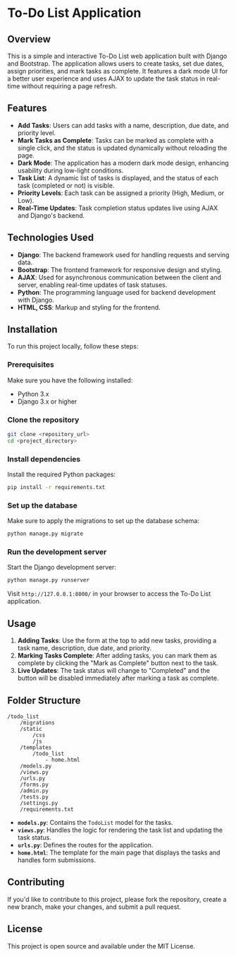 # To-Do List Application

## Overview

This is a simple and interactive To-Do List web application built with Django and Bootstrap. The application allows users to create tasks, set due dates, assign priorities, and mark tasks as complete. It features a dark mode UI for a better user experience and uses AJAX to update the task status in real-time without requiring a page refresh.

## Features

- **Add Tasks**: Users can add tasks with a name, description, due date, and priority level.
- **Mark Tasks as Complete**: Tasks can be marked as complete with a single click, and the status is updated dynamically without reloading the page.
- **Dark Mode**: The application has a modern dark mode design, enhancing usability during low-light conditions.
- **Task List**: A dynamic list of tasks is displayed, and the status of each task (completed or not) is visible.
- **Priority Levels**: Each task can be assigned a priority (High, Medium, or Low).
- **Real-Time Updates**: Task completion status updates live using AJAX and Django's backend.

## Technologies Used

- **Django**: The backend framework used for handling requests and serving data.
- **Bootstrap**: The frontend framework for responsive design and styling.
- **AJAX**: Used for asynchronous communication between the client and server, enabling real-time updates of task statuses.
- **Python**: The programming language used for backend development with Django.
- **HTML, CSS**: Markup and styling for the frontend.

## Installation

To run this project locally, follow these steps:

### Prerequisites
Make sure you have the following installed:
- Python 3.x
- Django 3.x or higher

### Clone the repository

```bash
git clone <repository_url>
cd <project_directory>
```

### Install dependencies

Install the required Python packages:

```bash
pip install -r requirements.txt
```

### Set up the database

Make sure to apply the migrations to set up the database schema:

```bash
python manage.py migrate
```

### Run the development server

Start the Django development server:

```bash
python manage.py runserver
```

Visit `http://127.0.0.1:8000/` in your browser to access the To-Do List application.

## Usage

1. **Adding Tasks**: Use the form at the top to add new tasks, providing a task name, description, due date, and priority.
2. **Marking Tasks Complete**: After adding tasks, you can mark them as complete by clicking the "Mark as Complete" button next to the task.
3. **Live Updates**: The task status will change to "Completed" and the button will be disabled immediately after marking a task as complete.

## Folder Structure

```
/todo_list
    /migrations
    /static
        /css
        /js
    /templates
        /todo_list
            - home.html
    /models.py
    /views.py
    /urls.py
    /forms.py
    /admin.py
    /tests.py
    /settings.py
    /requirements.txt
```

- **`models.py`**: Contains the `TodoList` model for the tasks.
- **`views.py`**: Handles the logic for rendering the task list and updating the task status.
- **`urls.py`**: Defines the routes for the application.
- **`home.html`**: The template for the main page that displays the tasks and handles form submissions.

## Contributing

If you'd like to contribute to this project, please fork the repository, create a new branch, make your changes, and submit a pull request.

## License

This project is open source and available under the MIT License.
